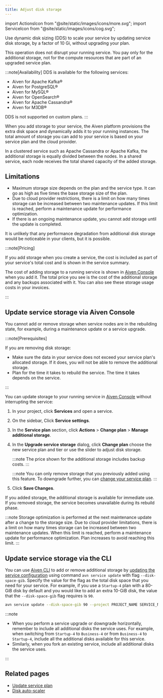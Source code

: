 ```yaml
---
title: Adjust disk storage
---
```


import ActionsIcon from "@site/static/images/icons/more.svg";
import ServiceIcon from "@site/static/images/icons/cog.svg";

Use dynamic disk sizing (<abbr>DDS</abbr>) to scale your service by updating service disk storage, by a factor of 10 Gi, without upgrading your plan.

This operation does not disrupt your running service. You pay only for the
additional storage, not for the compute resources that are part of an upgraded
service plan.

:::note[Availability]
DDS is available for the following services:

- Aiven for Apache Kafka®
- Aiven for PostgreSQL®
- Aiven for MySQL®
- Aiven for OpenSearch®
- Aiven for Apache Cassandra®
- Aiven for M3DB®

DDS is not supported on custom plans.
:::

When you add storage to your service, the Aiven platform provisions the
extra disk space and dynamically adds it to your running instances. The
total amount of storage you can add to your service is based on your
service plan and the cloud provider.

In a clustered service such as Apache Cassandra or Apache Kafka, the
additional storage is equally divided between the nodes. In a shared
service, each node receives the total shared capacity of the added
storage.

## Limitations

- Maximum storage size depends on the plan and the service type. It
  can go as high as five times the base storage size of the plan.
- Due to cloud provider restrictions, there is a limit on how many
  times storage can be increased between two maintenance updates. If
  this limit is reached, perform a maintenance update for
  performance optimization.
- If there is an ongoing maintenance update, you cannot add storage
  until the update is completed.

It is unlikely that any performance degradation from additional disk
storage would be noticeable in your clients, but it is possible.

:::note[Pricing]

If you add storage when you create a service, the cost is included as
part of your service's total cost and is shown in the service summary.

The cost of adding storage to a running service is shown in [Aiven
Console](https://console.aiven.io/) when you add it. The total price you
see is the cost of the additional storage and any backups associated
with it. You can also see these storage usage costs in your invoices.

:::

## Update service storage via Aiven Console

You cannot add or remove storage when service nodes are in the
rebuilding state, for example, during a maintenance update or a
service upgrade.

:::note[Prerequisites]

If you are removing disk storage:

-   Make sure the data in your service does not exceed your service
    plan's allocated storage. If it does, you will not be able to
    remove the additional storage.
-   Plan for the time it takes to rebuild the service. The time it takes
    depends on the service.

:::

You can update storage to your running service in
[Aiven Console](https://console.aiven.io/) without interrupting the service:

1. In your project, click <ServiceIcon className="icon"/> **Services** and open a service.
1. On the sidebar, Click <ServiceIcon className="icon"/> **Service settings**.
1. In the **Service plan** section, click <ActionsIcon className="icon"/> **Actions** >
   **Change plan** > **Manage additional storage**.
1.  In the **Upgrade service storage** dialog, click **Change plan**
    choose the new service plan and tier or use the slider to adjust disk
    storage.

    :::note
    The price shown for the additional storage includes backup costs.
    :::

    :::note
    You can only remove storage that you previously added using this
    feature. To downgrade further, you can
    [change your service plan](/docs/platform/howto/scale-services).
    :::

1. Click **Save Changes**.

If you added storage, the additional storage is available for immediate use.
If you removed storage, the service becomes unavailable during its rebuild phase.

:::note
Storage optimization is performed at the next maintenance update after a
change to the storage size. Due to cloud provider limitations, there is
a limit on how many times storage can be increased between two
maintenance updates. When this limit is reached, perform a
maintenance update for performance optimization. Plan increases to avoid reaching this limit.
:::

## Update service storage via the CLI

You can use [Aiven CLI](/docs/tools/cli)
to add or remove additional storage by
[updating the service configuration](/docs/tools/cli/service-cli#avn-cli-service-update) using command `avn service update` with flag
`--disk-space-gib`. Specify the value for the flag as the total disk
space that you need for your service. For example, if you use a
`Startup-4` plan with a 80-GiB disk by default and you would like to add
an extra 10-GiB disk, the value that the `--disk-space-gib` flag
requires is `90`.

```bash
avn service update --disk-space-gib 90 --project PROJECT_NAME SERVICE_NAME
```

:::note

-   When you perform a service upgrade or downgrade horizontally,
    remember to include all additional disks the service uses. For
    example, when switching from `Startup-4` to `Business-4` or from
    `Business-4` to `Startup-4`, include all the additional disks
    available for this service.
-   Similarly, when you fork an existing service, include all additional
    disks the service uses.

:::

## Related pages

- [Update service plan](/docs/platform/howto/scale-services)
- [Disk auto-scaler](/docs/platform/howto/disk-autoscaler)
